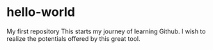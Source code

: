 # hello-world
My first repository
This starts my journey of learning Github. I wish to realize the potentials offered by this great tool.
